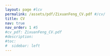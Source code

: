 ```yaml
---
layout: page #lcv
permalink: /assets/pdf/ZixuanFeng_CV.pdf #/cv/
title: CV
nav: true
nav_order: 1 #5
#cv_pdf: ZixuanFeng_CV.pdf
#description: 
#toc:
#  sidebar: left
---
```

